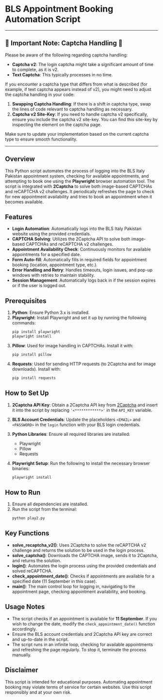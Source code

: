 # BLS Appointment Booking Automation Script

____________________________________________________________________________
## 🚨 Important Note: Captcha Handling 🚨

Please be aware of the following regarding captcha handling:

- **Captcha v2**: The login captcha might take a significant amount of time to complete, as it is v2. 
- **Text Captcha**: This typically processes in no time.

If you encounter a captcha type that differs from what is described (for example, if text captcha appears instead of v2), you might need to adjust the captcha handling in your code:

1. **Swapping Captcha Handling**: If there is a shift in captcha type, swap the lines of code relevant to captcha handling as necessary.
2. **Captcha v2 Site-Key**: If you need to handle captcha v2 specifically, ensure you include the captcha v2 site-key. You can find this site-key by inspecting the element on the captcha page.

Make sure to update your implementation based on the current captcha type to ensure smooth functionality.
______________________________________________________________________________

## Overview
This Python script automates the process of logging into the BLS Italy Pakistan appointment system, checking for available appointments, and attempting to book one using the **Playwright** browser automation tool. The script is integrated with **2Captcha** to solve both image-based CAPTCHAs and reCAPTCHA v2 challenges. It periodically refreshes the page to check for new appointment availability and tries to book an appointment when it becomes available.

## Features
- **Login Automation**: Automatically logs into the BLS Italy Pakistan website using the provided credentials.
- **CAPTCHA Solving**: Utilizes the 2Captcha API to solve both image-based CAPTCHAs and reCAPTCHA v2 challenges.
- **Appointment Availability Check**: Continuously monitors for available appointments for a specified date.
- **Form Auto-fill**: Automatically fills in required fields for appointment booking (location, appointment type, etc.).
- **Error Handling and Retry**: Handles timeouts, login issues, and pop-up windows with retries to maintain stability.
- **Session Management**: Automatically logs back in if the session expires or if the user is logged out.

## Prerequisites
1. **Python**: Ensure Python 3.x is installed.
2. **Playwright**: Install Playwright and set it up by running the following commands:
   ```bash
   pip install playwright
   playwright install
   ```
3. **Pillow**: Used for image handling in CAPTCHAs. Install it with:
   ```bash
   pip install pillow
   ```
4. **Requests**: Used for sending HTTP requests (to 2Captcha and for image downloads). Install with:
   ```bash
   pip install requests
   ```

## How to Set Up
1. **2Captcha API Key**: Obtain a 2Captcha API key from [2Captcha](https://2captcha.com) and insert it into the script by replacing `'<************>'` in the `API_KEY` variable.
2. **BLS Account Credentials**: Update the placeholders `<EMAIL>` and `<PASSWORD>` in the `login` function with your BLS login credentials.
3. **Python Libraries**: Ensure all required libraries are installed:
   - Playwright
   - Pillow
   - Requests

4. **Playwright Setup**: Run the following to install the necessary browser binaries:
   ```bash
   playwright install
   ```

## How to Run
1. Ensure all dependencies are installed.
2. Run the script from the terminal:
   ```bash
   python play2.py
   ```

## Key Functions

- **solve_recaptcha_v2()**: Uses 2Captcha to solve the reCAPTCHA v2 challenge and returns the solution to be used in the login process.
- **solve_captcha()**: Downloads the CAPTCHA image, sends it to 2Captcha, and returns the solution.
- **login()**: Automates the login process using the provided credentials and solved reCAPTCHA.
- **check_appointment_date()**: Checks if appointments are available for a specified date (11 September in this case).
- **main()**: The main control loop for logging in, navigating to the appointment page, checking appointment availability, and booking.

## Usage Notes
- The script checks if an appointment is available for **11 September**. If you wish to change the date, modify the `check_appointment_date()` function accordingly.
- Ensure the BLS account credentials and 2Captcha API key are correct and up-to-date in the script.
- The script runs in an infinite loop, checking for available appointments and refreshing the page regularly. To stop it, terminate the process manually.

## Disclaimer
This script is intended for educational purposes. Automating appointment booking may violate terms of service for certain websites. Use this script responsibly and at your own risk.
